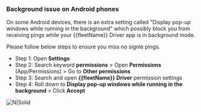 <h3>Background issue on Android phones</h3>

On some Android devices, there is an extra setting called "Display pop-up windows while running in the background" which possibly block you from receiving pings while your {{fleetName}} Driver app is in background mode. 

Please follow below steps to ensure you miss no signle pings.
- Step 1: Open **Settings**
- Step 2: Search keyword **permissions** > Open **Permissions** (App/Permissions) > Go to **Other permissions**
- Step 3: Search and open **{{fleetName}} Driver** permission settings
- Step 4: Roll down to **Display pop-up windows while running in the background** > Click **Accept**

![N|Solid](https://static-qup.s3.us-west-1.amazonaws.com/gojo/driver-popup-background.png)
